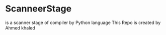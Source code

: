 # ScanneerStage
is a scanner stage of compiler by Python language
This Repo is created by Ahmed khaled
